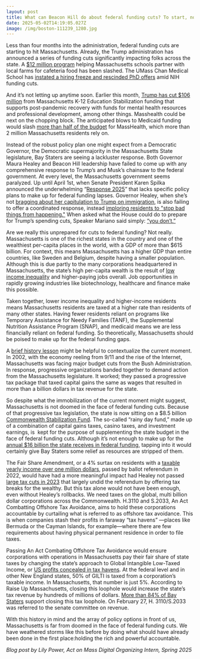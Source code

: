 ```yaml
---
layout: post
title: What can Beacon Hill do about federal funding cuts? To start, not nothing
date: 2025-05-02T14:19:05.027Z
image: /img/boston-111239_1280.jpg
---
```

Less than four months into the administration, federal funding cuts are starting to hit Massachusetts. Already, the Trump administration has announced a series of funding cuts significantly impacting folks across the state. A [$12 million program](https://www.wbur.org/news/2025/03/12/federal-cuts-local-school-food-program) helping Massachusetts schools partner with local farms for cafeteria food has been slashed. The UMass Chan Medical School has [instated a hiring freeze and rescinded PhD offers](https://www.wbur.org/news/2025/03/13/umass-biomedical-school-phd-program-federal-funds) amid NIH funding cuts. 

And it’s not letting up anytime soon. Earlier this month, [Trump has cut $106 million](https://www.mass.gov/news/trump-administration-terminates-106-million-in-k-12-education-funding-for-massachusetts) from Massachusetts K-12 Education Stabilization funding that supports post-pandemic recovery with funds for mental health resources and professional development, among other things. Masshealth could be next on the chopping block. The anticipated blows to Medicaid funding would slash [more than half of the budget](https://12ft.io/proxy) for MassHealth, which more than 2 million Massachusetts residents rely on. 

Instead of the robust policy plan one might expect from a Democratic Governor, the Democratic supermajority in the Massachusetts State legislature, Bay Staters are seeing a lackluster response. Both Governor Maura Healey and Beacon Hill leadership have failed to come up with any comprehensive response to Trump’s and Musk’s chainsaw to the federal government. At every level, the Massachusetts government seems paralyzed. Up until April 1st, when Senate President Karen Spilka announced the underwhelming “[Response 2025](https://www.bostonglobe.com/2025/04/01/metro/massachusetts-senate-trump-executive-orders-response-legislature/)” that lacks specific policy plans to make up for federal funding lapses. Governor Healey, when she’s not [bragging about her capitulation to Trump on immigration](https://www.wcvb.com/article/otr-gov-maura-healey-immigration-housing-transportation/64323109), is also failing to offer a coordinated response, instead [imploring residents to "stop bad things from happening."](https://www.masslive.com/politics/2025/02/gov-healey-2m-in-mass-could-lose-health-care-under-gop-budget-on-capitol-hill.html) When asked what the House could do to prepare for Trump’s spending cuts, Speaker Mariano said simply: [“you don’t.”](https://www.bostonherald.com/2025/02/09/massachusetts-speaker-warns-federal-cuts-could-be-felt-across-the-state-budget/) 

Are we really this unprepared for cuts to federal funding? Not really. Massachusetts is one of the richest states in the country and one of the wealthiest per-capita places in the world, with a GDP of more than $615 billion. For context, this means Massachusetts has a higher GDP than entire countries, like Sweden and Belgium, despite having a smaller population. Although this is due partly to the many corporations headquartered in Massachusetts, the state’s high per-capita wealth is the result of [low income inequality](https://www.boston.com/news/politics/2023/03/29/massachusetts-highest-gdp-per-capita-country-federal-dependence-economy/) and higher-paying jobs overall. Job opportunities in rapidly growing industries like biotechnology, healthcare and finance make this possible. 

Taken together, lower income inequality and higher-income residents means Massachusetts residents are taxed at a higher rate than residents of many other states. Having fewer residents reliant on programs like Temporary Assistance for Needy Families (TANF), the Supplemental Nutrition Assistance Program (SNAP), and medicaid means we are less financially reliant on federal funding. So theoretically, Massachusetts should be poised to make up for the federal funding gaps. 

A [brief history lesson](https://commonwealthbeacon.org/opinion/we-solved-a-big-budget-crisis-before-by-closing-corporate-loopholes-and-tax-dodges-we-should-do-it-again/?utm_source=ActiveCampaign&utm_medium=email&utm_content=MBTA%20can%20be%20sued%20over%20assault%20by%20bus%20driver%2C%20SJC%20rules&utm_campaign=DL%2003-18-25) might be helpful to contextualize the current moment. In 2002, with the economy reeling from 9/11 and the rise of the Internet, Massachusetts was facing major budget cuts from the Bush Administration. In response, progressive organizations banded together to demand action from the Massachusetts legislature. It worked; they passed a progressive tax package that taxed capital gains the same as wages that resulted in more than a billion dollars in tax revenue for the state. 

So despite what the immobilization of the current moment might suggest, Massachusetts is not doomed in the face of federal funding cuts. Because of that progressive tax legislation, the state is now sitting on a $8.5 billion [Commonwealth Stabilization Fund](https://cthru.data.socrata.com/stories/s/eqrd-tdvi). The so-called “rainy day fund,” made up of a combination of capital gains taxes, casino taxes, and investment earnings, is  kept for the purpose of supplementing the state budget in the face of federal funding cuts. Although it’s not enough to make up for the [annual $16 billion the state receives in federal funding](https://commonwealthbeacon.org/opinion/we-solved-a-big-budget-crisis-before-by-closing-corporate-loopholes-and-tax-dodges-we-should-do-it-again/), tapping into it would certainly give Bay Staters some relief as resources are stripped of them.

The Fair Share Amendment, or a 4% surtax on residents with a [taxable yearly income over one million dollars](https://www.mass.gov/info-details/4-surtax-on-taxable-income-over-1000000#:~:text=Starting%20with%20tax%20year%202023,for%20inflation%20(surtax%20threshold)), passed by ballot referendum in 2022, would have had a more meaningful impact had Healey not passed [large tax cuts in 2023](https://massbudget.org/2023/10/30/who-benefits-new-tax-package/) that largely undid the referendum by offering tax breaks for the wealthy. But this tax alone would not have been enough, even without Healey’s rollbacks. We need taxes on the global, multi billion dollar corporations across the Commonwealth. H.3110 and S.2033, An Act Combatting Offshore Tax Avoidance, aims to hold these corporations accountable by curtailing what is referred to as offshore tax avoidance. This is when companies stash their profits in faraway “tax havens” —places like Bermuda or the Cayman Islands, for example—where there are few requirements about having physical permanent residence in order to file taxes. 

Passing An Act Combating Offshore Tax Avoidance would ensure corporations with operations in Massachusetts pay their fair share of state taxes by changing the state’s approach to Global Intangible Low-Taxed Income, or [US profits concealed in tax havens](https://massbudget.org/2025/03/19/taxing-gilti/). At the federal level and in other New England states, 50% of GILTI is taxed from a corporation’s taxable income. In Massachusetts, that number is just 5%. According to Raise Up Massachusetts, closing this loophole would increase the state’s tax revenue by hundreds of millions of dollars. [More than 84% of Bay Staters](https://www.raiseupma.org/corporate-fair-share) support closing this tax loophole. On February 27, H. 3110/S.2033 was referred to the senate committee on revenue. 

With this history in mind and the array of policy options in front of us, Massachusetts is far from doomed in the face of federal funding cuts. We have weathered storms like this before by doing what should have already been done in the first place:holding the rich and powerful accountable.

*Blog post by Lily Power, Act on Mass Digital Organizing Intern, Spring 2025*